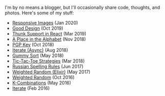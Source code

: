 I'm by no means a blogger, but I'll occasionally share code, thoughts, and photos. Here's some of my stuff:

- [Responsive Images](/responsive-images) (Jan 2020)
- [Good Design](/good-design) (Oct 2019)
- [Thunk Support in React](/thunk-support-in-react) (Mar 2019)
- [A Place in the Alphabet](/a-place-in-the-alphabet) (Nov 2018)
- [PGP Key](/pgp-key) (Oct 2018)
- [Iterate (Async)](/iterate-async) (Aug 2018)
- [Gummy Sort](/gummy-sort) (May 2018)
- [Tic-Tac-Toe Strategies](/tic-tac-toe-strategies) (Mar 2018)
- [Russian Spelling Rules](/russian-spelling-rules) (Jun 2017)
- [Weighted Random (Elixir)](/weighted-random-elixir) (May 2017)
- [Weighted Random](/weighted-random) (Oct 2016)
- [K-Combinations](/k-combinations) (May 2016)
- [Iterate](/iterate) (Feb 2016)
